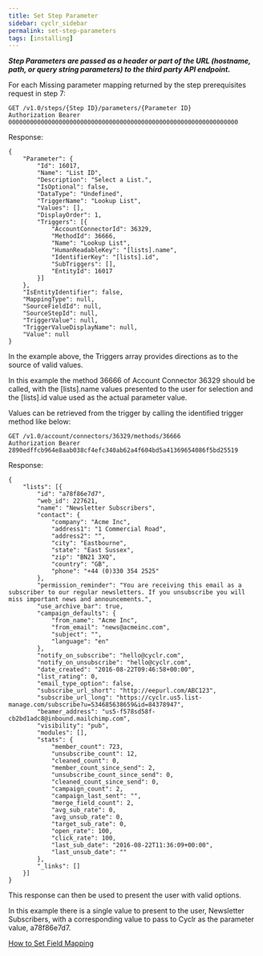 ```yaml
---
title: Set Step Parameter
sidebar: cyclr_sidebar
permalink: set-step-parameters
tags: [installing]
---
```


_**Step Parameters are passed as a header or part of the URL (hostname, path, or query string parameters) to the third party API endpoint.**_

For each Missing parameter mapping returned by the step prerequisites request in step 7:

    GET /v1.0/steps/{Step ID}/parameters/{Parameter ID}
    Authorization Bearer 0000000000000000000000000000000000000000000000000000000000000000

Response:

    {
        "Parameter": {
            "Id": 16017,
            "Name": "List ID",
            "Description": "Select a List.",
            "IsOptional": false,
            "DataType": "Undefined",
            "TriggerName": "Lookup List",
            "Values": [],
            "DisplayOrder": 1,
            "Triggers": [{
                "AccountConnectorId": 36329,
                "MethodId": 36666,
                "Name": "Lookup List",
                "HumanReadableKey": "[lists].name",
                "IdentifierKey": "[lists].id",
                "SubTriggers": [],
                "EntityId": 16017
            }]
        },
        "IsEntityIdentifier": false,
        "MappingType": null,
        "SourceFieldId": null,
        "SourceStepId": null,
        "TriggerValue": null,
        "TriggerValueDisplayName": null,
        "Value": null
    }

In the example above, the Triggers array provides directions as to the source of valid values.

In this example the method 36666 of Account Connector 36329 should be called, with the [lists].name values presented to the user for selection and the [lists].id value used as the actual parameter value.

Values can be retrieved from the trigger by calling the identified trigger method like below:

    GET /v1.0/account/connectors/36329/methods/36666
    Authorization Bearer 2890edffcb964e8aab038cf4efc340ab62a4f604bd5a41369654086f5bd25519

Response:

    {
        "lists": [{
            "id": "a78f86e7d7",
            "web_id": 227621,
            "name": "Newsletter Subscribers",
            "contact": {
                "company": "Acme Inc",
                "address1": "1 Commercial Road",
                "address2": "",
                "city": "Eastbourne",
                "state": "East Sussex",
                "zip": "BN21 3XQ",
                "country": "GB",
                "phone": "+44 (0)330 354 2525"
            },
            "permission_reminder": "You are receiving this email as a subscriber to our regular newsletters. If you unsubscribe you will miss important news and announcements.",
            "use_archive_bar": true,
            "campaign_defaults": {
                "from_name": "Acme Inc",
                "from_email": "news@acmeinc.com",
                "subject": "",
                "language": "en"
            },
            "notify_on_subscribe": "hello@cyclr.com",
            "notify_on_unsubscribe": "hello@cyclr.com",
            "date_created": "2016-08-22T09:46:58+00:00",
            "list_rating": 0,
            "email_type_option": false,
            "subscribe_url_short": "http://eepurl.com/ABC123",
            "subscribe_url_long": "https://cyclr.us5.list-manage.com/subscribe?u=534685638659&id=84378947",
            "beamer_address": "us5-f578sd58f-cb2bd1adc8@inbound.mailchimp.com",
            "visibility": "pub",
            "modules": [],
            "stats": {
                "member_count": 723,
                "unsubscribe_count": 12,
                "cleaned_count": 0,
                "member_count_since_send": 2,
                "unsubscribe_count_since_send": 0,
                "cleaned_count_since_send": 0,
                "campaign_count": 2,
                "campaign_last_sent": "",
                "merge_field_count": 2,
                "avg_sub_rate": 0,
                "avg_unsub_rate": 0,
                "target_sub_rate": 0,
                "open_rate": 100,
                "click_rate": 100,
                "last_sub_date": "2016-08-22T11:36:09+00:00",
                "last_unsub_date": ""
            },
            "_links": []
        }]
    }

This response can then be used to present the user with valid options.

In this example there is a single value to present to the user, Newsletter Subscribers, with a corresponding value to pass to Cyclr as the parameter value, a78f86e7d7.

[How to Set Field Mapping](./listing-field-mappings)